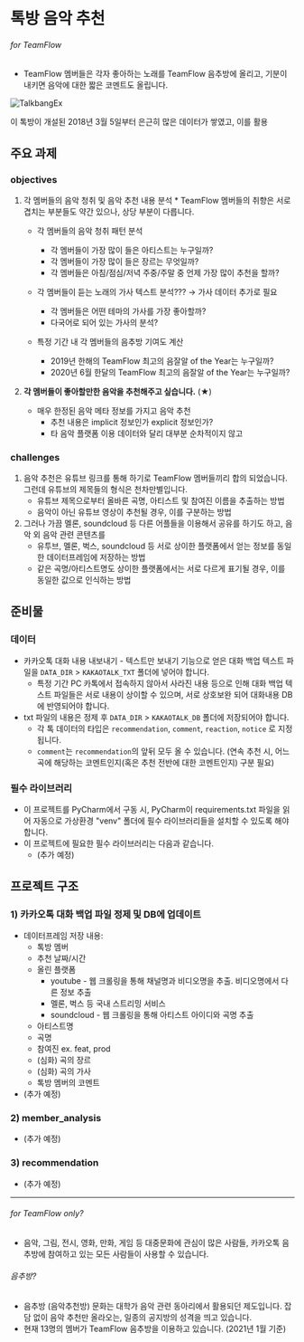 # 톡방 음악 추천

###### for TeamFlow



* TeamFlow 멤버들은 각자 좋아하는 노래를 TeamFlow 음추방에 올리고, 기분이 내키면 음악에 대한 짧은 코멘트도 올립니다.

![TalkbangEx](https://user-images.githubusercontent.com/38153357/87239426-08a6e200-c44a-11ea-8d16-f1fb1741f9e4.jpg)

이 톡방이 개설된 2018년 3월 5일부터 은근히 많은 데이터가 쌓였고, 이를 활용



## 주요 과제

### objectives

1. 각 멤버들의 음악 청취 및 음악 추천 내용 분석
   \* TeamFlow 멤버들의 취향은 서로 겹치는 부분들도 약간 있으나, 상당 부분이 다릅니다.
   
   * 각 멤버들의 음악 청취 패턴 분석
     * 각 멤버들이 가장 많이 들은 아티스트는 누구일까?
     * 각 멤버들이 가장 많이 들은 장르는 무엇일까?
     * 각 멤버들은 아침/점심/저녁 주중/주말 중 언제 가장 많이 추천을 할까?
   * 각 멤버들이 듣는 노래의 가사 텍스트 분석???  → 가사 데이터 추가로 필요
     * 각 멤버들은 어떤 테마의 가사를 가장 좋아할까?
     * 다국어로 되어 있는 가사의 분석?
   
   * 특정 기간 내 각 멤버들의 음추방 기여도 계산
     * 2019년 한해의 TeamFlow 최고의 음잘알 of the Year는 누구일까?
     * 2020년 6월 한달의 TeamFlow 최고의 음잘알 of the Year는 누구일까?
3. __각 멤버들이 좋아할만한 음악을 추천해주고 싶습니다.__ (★)
   * 매우 한정된 음악 메타 정보를 가지고 음악 추천
     * 추천 내용은 implicit 정보인가 explicit 정보인가?
     * 타 음악 플랫폼 이용 데이터와 달리 대부분 순차적이지 않고 

### challenges

1. 음악 추천은 유튜브 링크를 통해 하기로 TeamFlow 멤버들끼리 합의 되었습니다. 그런데 유튜브의 제목들의 형식은 천차만별입니다.
   * 유튜브 제목으로부터 올바른 곡명, 아티스트 및 참여진 이름을 추출하는 방법
   * 음악이 아닌 유튜브 영상이 추천될 경우, 이를 구분하는 방법
2. 그러나 가끔 멜론, soundcloud 등 다른 어플들을 이용해서 공유를 하기도 하고, 음악 외 음악 관련 콘텐츠를 
   * 유투브, 멜론, 벅스, soundcloud 등 서로 상이한 플랫폼에서 얻는 정보를 동일한 데이터프레임에 저장하는 방법
   * 같은 곡명/아티스트명도 상이한 플랫폼에서는 서로 다르게 표기될 경우, 이를 동일한 값으로 인식하는 방법



## 준비물

### 데이터

* 카카오톡 대화 내용 내보내기 - 텍스트만 보내기 기능으로 얻은 대화 백업 텍스트 파일을 ```DATA_DIR``` > ```KAKAOTALK_TXT``` 폴더에 넣어야 합니다.
  * 특정 기간 PC 카톡에서 접속하지 않아서 사라진 내용 등으로 인해 대화 백업 텍스트 파일들은 서로 내용이 상이할 수 있으며, 서로 상호보완 되어 대화내용 DB에 반영되어야 합니다.
* txt 파일의 내용은 정제 후 ```DATA_DIR``` > ```KAKAOTALK_DB``` 폴더에 저장되어야 합니다.
  * 각 톡 데이터의 타입은 ```recommendation```, ```comment```, ```reaction```, ```notice``` 로 지정됩니다.
  * ```comment```는 ```recommendation```의 앞뒤 모두 올 수 있습니다. (연속 추천 시, 어느 곡에 해당하는 코멘트인지(혹은 추천 전반에 대한 코멘트인지) 구분 필요)

### 필수 라이브러리

- 이 프로젝트를 PyCharm에서 구동 시, PyCharm이 requirements.txt 파일을 읽어 자동으로 가상환경 "venv" 폴더에 필수 라이브러리들을 설치할 수 있도록 해야합니다.
- 이 프로젝트에 필요한 필수 라이브러리는 다음과 같습니다.
  - (추가 예정)



## 프로젝트 구조

### 1) 카카오톡 대화 백업 파일 정제 및 DB에 업데이트

* 데이터프레임 저장 내용:
  * 톡방 멤버
  * 추천 날짜/시간
  * 올린 플랫폼
    * youtube - 웹 크롤링을 통해 채널명과 비디오명을 추출. 비디오명에서 다른 정보 추출
    * 멜론, 벅스 등 국내 스트리밍 서비스
    * soundcloud - 웹 크롤링을 통해 아티스트 아이디와 곡명 추출
  * 아티스트명
  * 곡명
  * 참여진 ex. feat, prod
  * (심화) 곡의 장르
  * (심화) 곡의 가사
  * 톡방 멤버의 코멘트
* (추가 예정)

### 2) member_analysis

* (추가 예정)

### 3) recommendation

* (추가 예정)



-----

###### for TeamFlow only?

* 음악, 그림, 전시, 영화, 만화, 게임 등 대중문화에 관심이 많은 사람들, 카카오톡 음추방에 참여하고 있는 모든 사람들이 사용할 수 있습니다.

###### 음추방?

* 음추방 (음악추천방) 문화는 대학가 음악 관련 동아리에서 활용되던 제도입니다. 잡담 없이 음악 추천만 올라오는, 일종의 공지방의 성격을 띄고 있습니다.
* 현재 13명의 멤버가 TeamFlow 음추방을 이용하고 있습니다. (2021년 1월 기준)

